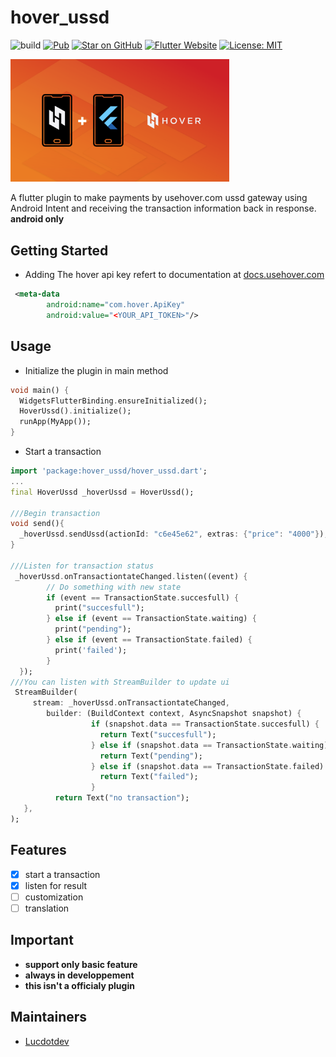 # hover_ussd

![build](https://github.com/lucdotdev/hover_ussd/workflows/build/badge.svg)
[![Pub](https://img.shields.io/pub/v/hover_ussd)](https://pub.dartlang.org/packages/hover_ussd)
[![Star on GitHub](https://img.shields.io/github/stars/lucdotdev/hover_ussd)](https://github.com/lucdotdev/hover_ussd)
[![Flutter Website](https://img.shields.io/badge/flutter-website-deepskyblue.svg)](https://flutter.dev/docs/development/data-and-backend/state-mgmt/options#bloc--rx)
[![License: MIT](https://img.shields.io/badge/license-MIT-purple.svg)](https://opensource.org/licenses/MIT)

<img src="docs/hover.png" alt="drawing" width="350 px"/>

A flutter plugin to make payments by usehover.com ussd gateway using Android Intent and receiving the transaction information back in response. 
**android only**

## Getting Started

* Adding The hover api key refert to documentation at [docs.usehover.com](https://docs.usehover.com/)

```xml
 <meta-data
        android:name="com.hover.ApiKey"  
        android:value="<YOUR_API_TOKEN>"/>
```
## Usage
* Initialize the plugin in main method
```dart
void main() {
  WidgetsFlutterBinding.ensureInitialized();
  HoverUssd().initialize();
  runApp(MyApp());
}
```
* Start a transaction
```dart 
import 'package:hover_ussd/hover_ussd.dart';
...
final HoverUssd _hoverUssd = HoverUssd();

///Begin transaction
void send(){
  _hoverUssd.sendUssd(actionId: "c6e45e62", extras: {"price": "4000"});;
}

///Listen for transaction status
 _hoverUssd.onTransactiontateChanged.listen((event) {
        // Do something with new state
        if (event == TransactionState.succesfull) {
          print("succesfull");
        } else if (event == TransactionState.waiting) {
          print("pending");
        } else if (event == TransactionState.failed) {
          print('failed');
        }
  });
///You can listen with StreamBuilder to update ui
 StreamBuilder(
     stream: _hoverUssd.onTransactiontateChanged,
        builder: (BuildContext context, AsyncSnapshot snapshot) {
                  if (snapshot.data == TransactionState.succesfull) {
                    return Text("succesfull");
                  } else if (snapshot.data == TransactionState.waiting) {
                    return Text("pending");
                  } else if (snapshot.data == TransactionState.failed) {
                    return Text("failed");
                  }
          return Text("no transaction");
   },
);

```
## Features
  - [x] start a transaction
  - [x] listen for result  
  - [ ] customization
  - [ ] translation
  
## Important
 
 * **support only basic feature**
 * **always in developpement**
 * **this isn't a officialy plugin**
      
## Maintainers
- [Lucdotdev](https://twitter.com/lucdotdev)
 
